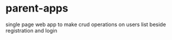 # parent-apps
single page web app to make crud operations on users list beside registration and login

